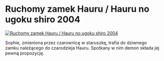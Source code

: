Ruchomy zamek Hauru / Hauru no ugoku shiro 2004 
=============
[![Ruchomy zamek Hauru / Hauru no ugoku shiro 2004 ](http://vidos.pl/images/player.gif)](http://vidos.pl/ruchomy-zamek-hauru-hauru-no-ugoku-shiro-2004)

 Sophie, zmieniona przez czarownicę w staruszkę, trafia do dziwnego zamku należącego do czarodzieja Hauru. Spotkany w nim demon składa jej pewną propozycję.
